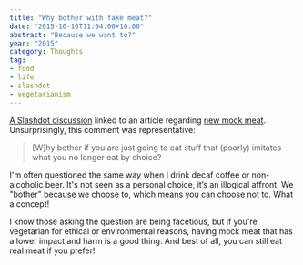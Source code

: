 ```yaml
---
title: "Why bother with fake meat?"
date: "2015-10-16T11:04:00+10:00"
abstract: "Because we want to?"
year: "2015"
category: Thoughts
tag:
- food
- life
- slashdot
- vegetarianism
---
```

[A Slashdot discussion](http://science.slashdot.org/story/15/10/14/1858256/a-fresh-take-on-fake-meat) linked to an article regarding [new mock meat](http://techcrunch.com/2015/10/06/impossible-foods-raises-a-whopping-108-million-for-its-plant-based-burgers/#.sgaspp:x3oA). Unsurprisingly, this comment was representative:

> [W]hy bother if you are just going to eat stuff that (poorly) imitates what you no longer eat by choice?

I'm often questioned the same way when I drink decaf coffee or non-alcoholic beer. It's not seen as a personal choice, it’s an illogical affront. We "bother" because we choose to, which means you can choose not to. What a concept!

I know those asking the question are being facetious, but if you're vegetarian for ethical or environmental reasons, having mock meat that has a lower impact and harm is a good thing. And best of all, you can still eat real meat if you prefer!

